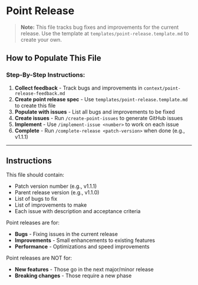 # Point Release

> **Note:** This file tracks bug fixes and improvements for the current release. Use the template at `templates/point-release.template.md` to create your own.

## How to Populate This File

### Step-By-Step Instructions:

1. **Collect feedback** - Track bugs and improvements in `context/point-release-feedback.md`
2. **Create point release spec** - Use `templates/point-release.template.md` to create this file
3. **Populate with issues** - List all bugs and improvements to be fixed
4. **Create issues** - Run `/create-point-issues` to generate GitHub issues
5. **Implement** - Use `/implement-issue <number>` to work on each issue
6. **Complete** - Run `/complete-release <patch-version>` when done (e.g., v1.1.1)

---

## Instructions

This file should contain:
- Patch version number (e.g., v1.1.1)
- Parent release version (e.g., v1.1.0)
- List of bugs to fix
- List of improvements to make
- Each issue with description and acceptance criteria

Point releases are for:
- **Bugs** - Fixing issues in the current release
- **Improvements** - Small enhancements to existing features
- **Performance** - Optimizations and speed improvements

Point releases are NOT for:
- **New features** - Those go in the next major/minor release
- **Breaking changes** - Those require a new phase
